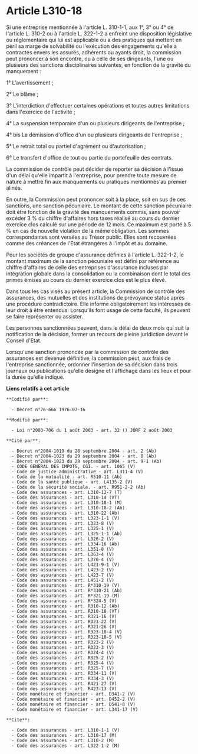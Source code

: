 # Article L310-18

Si une entreprise mentionnée à l'article L. 310-1-1, aux 1°, 3° ou 4° de l'article L. 310-2 ou à l'article L. 322-1-2 a
enfreint une disposition législative ou réglementaire qui lui est applicable ou a des pratiques qui mettent en péril sa marge
de solvabilité ou l'exécution des engagements qu'elle a contractés envers les assurés, adhérents ou ayants droit, la
commission peut prononcer à son encontre, ou à celle de ses dirigeants, l'une ou plusieurs des sanctions disciplinaires
suivantes, en fonction de la gravité du manquement :

1° L'avertissement ;

2° Le blâme ;

3° L'interdiction d'effectuer certaines opérations et toutes autres limitations dans l'exercice de l'activité ;

4° La suspension temporaire d'un ou plusieurs dirigeants de l'entreprise ;

4° bis La démission d'office d'un ou plusieurs dirigeants de l'entreprise ;

5° Le retrait total ou partiel d'agrément ou d'autorisation ;

6° Le transfert d'office de tout ou partie du portefeuille des contrats.

La commission de contrôle peut décider de reporter sa décision à l'issue d'un délai qu'elle impartit à l'entreprise, pour
prendre toute mesure de nature à mettre fin aux manquements ou pratiques mentionnés au premier alinéa.

En outre, la Commission peut prononcer soit à la place, soit en sus de ces sanctions, une sanction pécuniaire. Le montant de
cette sanction pécuniaire doit être fonction de la gravité des manquements commis, sans pouvoir excéder 3 % du chiffre
d'affaires hors taxes réalisé au cours du dernier exercice clos calculé sur une période de 12 mois. Ce maximum est porté à 5
% en cas de nouvelle violation de la même obligation. Les sommes correspondantes sont versées au Trésor public. Elles sont
recouvrées comme des créances de l'Etat étrangères à l'impôt et au domaine.

Pour les sociétés de groupe d'assurance définies à l'article L. 322-1-2, le montant maximum de la sanction pécuniaire est
défini par référence au chiffre d'affaires de celle des entreprises d'assurance incluses par intégration globale dans la
consolidation ou la combinaison dont le total des primes émises au cours du dernier exercice clos est le plus élevé.

Dans tous les cas visés au présent article, la Commission de contrôle des assurances, des mutuelles et des institutions de
prévoyance statue après une procédure contradictoire. Elle informe obligatoirement les intéressés de leur droit à être
entendus. Lorsqu'ils font usage de cette faculté, ils peuvent se faire représenter ou assister.

Les personnes sanctionnées peuvent, dans le délai de deux mois qui suit la notification de la décision, former un recours de
pleine juridiction devant le Conseil d'Etat.

Lorsqu'une sanction prononcée par la commission de contrôle des assurances est devenue définitive, la commission peut, aux
frais de l'entreprise sanctionnée, ordonner l'insertion de sa décision dans trois journaux ou publications qu'elle désigne et
l'affichage dans les lieux et pour la durée qu'elle indique.

**Liens relatifs à cet article**

	**Codifié par**:

	  - Décret n°76-666 1976-07-16

	**Modifié par**:

	  - Loi n°2003-706 du 1 août 2003 - art. 32 () JORF 2 août 2003

	**Cité par**:

	  - Décret n°2004-1019 du 28 septembre 2004 - art. 2 (Ab)
	  - Décret n°2004-1023 du 29 septembre 2004 - art. 8 (Ab)
	  - Décret n°2004-1023 du 29 septembre 2004 - art. 9-1 (Ab)
	  - CODE GENERAL DES IMPOTS, CGI. - art. 1065 (V)
	  - Code de justice administrative - art. L311-4 (V)
	  - Code de la mutualité - art. R510-11 (Ab)
	  - Code de la santé publique - art. L4135-2 (V)
	  - Code de la sécurité sociale. - art. R951-2-2 (Ab)
	  - Code des assurances - art. L310-12-7 (T)
	  - Code des assurances - art. L310-14 (VT)
	  - Code des assurances - art. L310-18-1 (M)
	  - Code des assurances - art. L310-18-2 (Ab)
	  - Code des assurances - art. L310-22 (Ab)
	  - Code des assurances - art. L323-1-1 (V)
	  - Code des assurances - art. L323-8 (V)
	  - Code des assurances - art. L325-1 (V)
	  - Code des assurances - art. L325-1-1 (Ab)
	  - Code des assurances - art. L326-2 (V)
	  - Code des assurances - art. L334-16 (Ab)
	  - Code des assurances - art. L351-8 (V)
	  - Code des assurances - art. L363-4 (V)
	  - Code des assurances - art. L370-4 (V)
	  - Code des assurances - art. L421-9-1 (V)
	  - Code des assurances - art. L423-2 (V)
	  - Code des assurances - art. L423-7 (V)
	  - Code des assurances - art. L451-2 (V)
	  - Code des assurances - art. R*310-19 (V)
	  - Code des assurances - art. R*310-21 (Ab)
	  - Code des assurances - art. R*321-19 (M)
	  - Code des assurances - art. R*324-5 (V)
	  - Code des assurances - art. R310-12 (Ab)
	  - Code des assurances - art. R310-18 (VT)
	  - Code des assurances - art. R321-16 (V)
	  - Code des assurances - art. R321-22 (V)
	  - Code des assurances - art. R321-26 (V)
	  - Code des assurances - art. R323-10-4 (V)
	  - Code des assurances - art. R323-10-5 (V)
	  - Code des assurances - art. R323-2 (V)
	  - Code des assurances - art. R323-3 (V)
	  - Code des assurances - art. R324-4 (V)
	  - Code des assurances - art. R325-2 (V)
	  - Code des assurances - art. R325-4 (V)
	  - Code des assurances - art. R325-7 (V)
	  - Code des assurances - art. R334-11 (V)
	  - Code des assurances - art. R334-3 (V)
	  - Code des assurances - art. R421-27 (V)
	  - Code des assurances - art. R423-13 (V)
	  - Code monétaire et financier - art. D341-2 (V)
	  - Code monétaire et financier - art. D452-2 (V)
	  - Code monétaire et financier - art. D541-8 (V)
	  - Code monétaire et financier - art. L341-17 (V)

	**Cite**:

	  - Code des assurances - art. L310-1-1 (V)
	  - Code des assurances - art. L310-17 (M)
	  - Code des assurances - art. L310-2 (M)
	  - Code des assurances - art. L322-1-2 (M)
